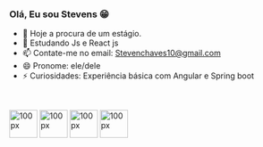 ### Olá, Eu sou Stevens 😁

- 🔭 Hoje a procura de um estágio.
- 🌱 Estudando Js e React js
- 📫 Contate-me no email: Stevenchaves10@gmail.com
- 😄 Pronome: ele/dele
- ⚡ Curiosidades: Experiência básica com Angular e Spring boot

##

<div style="display: inline block"> <br>
  <img alt="100px" width="50px" src="https://cdn.jsdelivr.net/gh/devicons/devicon/icons/java/java-original.svg" />
  <img alt="100px" width="50px" src="https://cdn.jsdelivr.net/gh/devicons/devicon/icons/javascript/javascript-plain.svg" />
  <img alt="100px" width="50px" src="https://cdn.jsdelivr.net/gh/devicons/devicon/icons/html5/html5-original.svg" />
  <img alt="100px" width="50px" src="https://cdn.jsdelivr.net/gh/devicons/devicon/icons/css3/css3-original.svg" />
</div>
